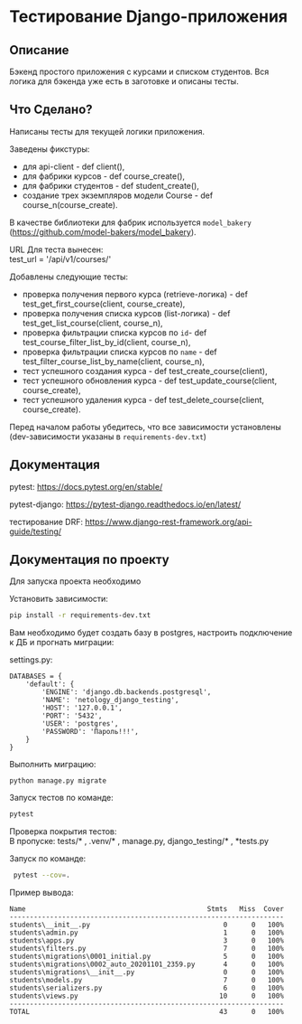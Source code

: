 # Тестирование Django-приложения

## Описание

Бэкенд простого приложения с курсами и списком студентов. Вся логика для бэкенда уже есть в заготовке и описаны тесты.

## Что Сделано?

Написаны тесты для текущей логики приложения.

Заведены фикстуры:

- для api-client - def client(),
- для фабрики курсов - def course_create(),
- для фабрики студентов - def student_create(),
- создание трех экземпляров модели Coursе - def course_n(course_create).

В качестве библиотеки для фабрик используется `model_bakery` (https://github.com/model-bakers/model_bakery).

URL Для теста вынесен:  
test_url = '/api/v1/courses/'

Добавлены следующие тесты:

- проверка получения первого курса (retrieve-логика) - def test_get_first_course(client, course_create),
- проверка получения списка курсов (list-логика) - def test_get_list_course(client, course_n),
- проверка фильтрации списка курсов по `id`- def test_course_filter_list_by_id(client, course_n),
- проверка фильтрации списка курсов по `name` - def test_filter_course_list_by_name(client, course_n),
- тест успешного создания курса - def test_create_course(client),
- тест успешного обновления курса - def test_update_course(client, course_create),
- тест успешного удаления курса - def test_delete_course(client, course_create).

Перед началом работы убедитесь, что все зависимости установлены (dev-зависимости указаны в `requirements-dev.txt`) 

## Документация

pytest: https://docs.pytest.org/en/stable/

pytest-django: https://pytest-django.readthedocs.io/en/latest/

тестирование DRF: https://www.django-rest-framework.org/api-guide/testing/

## Документация по проекту

Для запуска проекта необходимо

Установить зависимости:

```bash
pip install -r requirements-dev.txt
```

Вам необходимо будет создать базу в postgres, настроить подключение к ДБ и прогнать миграции:

settings.py:
```
DATABASES = {
    'default': {
        'ENGINE': 'django.db.backends.postgresql',
        'NAME': 'netology_django_testing',
        'HOST': '127.0.0.1',
        'PORT': '5432',
        'USER': 'postgres',
        'PASSWORD': 'Пароль!!!',
    }
}
```
Выполнить миграцию:

```base
python manage.py migrate
```

Запуск тестов по команде:

```bash
pytest
```

Проверка покрытия тестов:  
В пропуске: tests/* , .venv/* , manage.py, django_testing/* , *tests.py

Запуск по команде:

```bash
 pytest --cov=.
```
Пример вывода:
```
Name                                             Stmts   Miss  Cover
--------------------------------------------------------------------
students\__init__.py                                 0      0   100%
students\admin.py                                    1      0   100%
students\apps.py                                     3      0   100%
students\filters.py                                  7      0   100%
students\migrations\0001_initial.py                  5      0   100%
students\migrations\0002_auto_20201101_2359.py       4      0   100%
students\migrations\__init__.py                      0      0   100%
students\models.py                                   7      0   100%
students\serializers.py                              6      0   100%
students\views.py                                   10      0   100%
--------------------------------------------------------------------
TOTAL                                               43      0   100%
```
